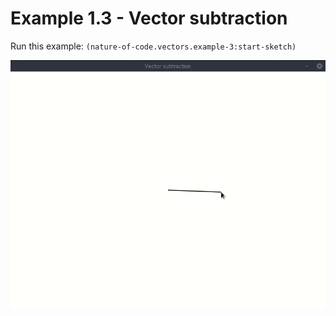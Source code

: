 # Example 1.3 - Vector subtraction

Run this example: `(nature-of-code.vectors.example-3:start-sketch)`

![Example 1.3 - Vector subtraction](screenshots/Example%201.3%20-%20Vector%20subtraction.gif)
